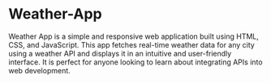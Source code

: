 # Weather-App
Weather App is a simple and responsive web application built using HTML, CSS, and JavaScript. This app fetches real-time weather data for any city using a weather API and displays it in an intuitive and user-friendly interface. It is perfect for anyone looking to learn about integrating APIs into web development.
